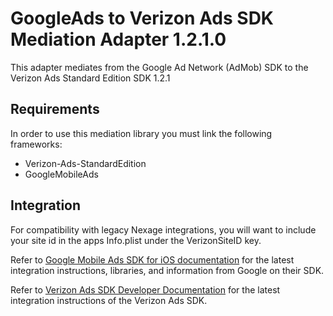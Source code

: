 # GoogleAds to Verizon Ads SDK Mediation Adapter 1.2.1.0

This adapter mediates from the Google Ad Network (AdMob) SDK to the Verizon Ads Standard Edition SDK 1.2.1

## Requirements

In order to use this mediation library you must link the following frameworks:
* Verizon-Ads-StandardEdition
* GoogleMobileAds

## Integration

For compatibility with legacy Nexage integrations, you will want to include your site id in the apps Info.plist under the VerizonSiteID key.  

Refer to [Google Mobile Ads SDK for iOS documentation](https://developers.google.com/admob/ios) for the latest integration instructions, libraries, and information from Google on their SDK.

Refer to [Verizon Ads SDK Developer Documentation](https://sdk.verizonmedia.com/) for the latest integration instructions of the Verizon Ads SDK.
